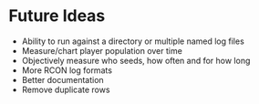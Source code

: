 # Future Ideas

- Ability to run against a directory or multiple named log files
- Measure/chart player population over time
- Objectively measure who seeds, how often and for how long
- More RCON log formats
- Better documentation
- Remove duplicate rows
